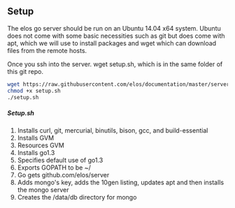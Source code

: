 Setup
-----

The elos go server should be run on an Ubuntu 14.04 x64 system. Ubuntu does not come with some basic necessities such as git but does come with apt, which we will use to install packages and wget which can download files from the remote hosts.

Once you ssh into the server. wget setup.sh, which is in the same folder of this git repo.

```bash
wget https://raw.githubusercontent.com/elos/documentation/master/server/setup.sh
chmod +x setup.sh
./setup.sh
```

##### Setup.sh

1. Installs curl, git, mercurial, binutils, bison, gcc, and build-essential
2. Installs GVM
3. Resources GVM
4. Installs go1.3
5. Specifies default use of go1.3
6. Exports GOPATH to be ~/
7. Go gets github.com/elos/server
8. Adds mongo's key, adds the 10gen listing, updates apt and then installs the mongo server
9. Creates the /data/db directory for mongo
